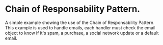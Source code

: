 # Chain of Responsability Pattern.
A simple example showing the use of the Chain of Responsability Pattern.
This example is used to handle emails, each handler must check the email
object to know if it's spam, a purchase, a social network update or a default
email. 
